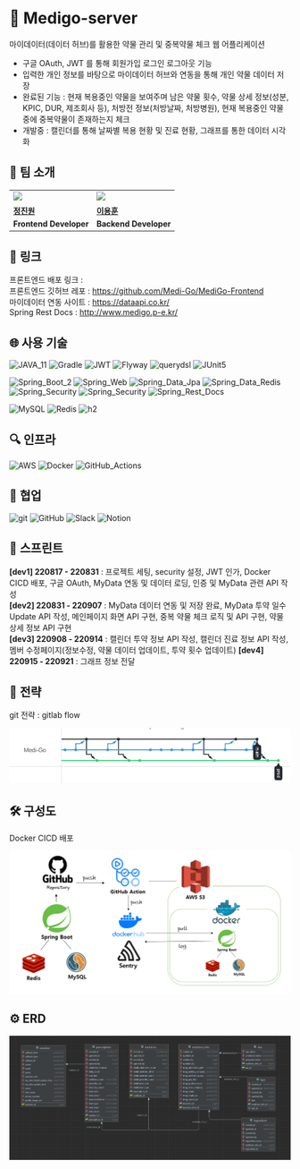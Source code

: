 # 💊 Medigo-server
마이데이터(데이터 허브)를 활용한 약물 관리 및 중복약물 체크 웹 어플리케이션

- 구글 OAuth, JWT 를 통해 회원가입 로그인 로그아웃 기능
- 입력한 개인 정보를 바탕으로 마이데이터 허브와 연동을 통해 개인 약물 데이터 저장
- 완료된 기능 : 현재 복용중인 약물을 보여주며 남은 약물 횟수, 약물 상세 정보(성분, KPIC, DUR, 제조회사 등), 처방전 정보(처방날짜, 처방병원), 현재 복용중인 약물중에 중복약물이 존재하는지 체크 
- 개발중 : 캘린더를 통해 날짜별 복용 현황 및 진료 현황, 그래프를 통한 데이터 시각화

## 👬 팀 소개

<table align=center >
  <tr>
      <td>
        <a href="https://github.com/Jin1won">
            <img src="https://avatars.githubusercontent.com/u/76507701?v=4" width="150px" />
        </a>
    </td>
    <td>
        <a href="https://github.com/YHLEE9753">
            <img src="https://avatars.githubusercontent.com/u/71916223?v=4" width="150px" />
        </a>
    </td>
  </tr>
  <tr>
    <td><b> <a href="https://github.com/Jin1won">정진원</b></td>
    <td><b><a href="https://github.com/YHLEE9753">이용훈</b></td>
  </tr>
  <tr>
    <td><b>Frontend Developer</b></td>
    <td><b>Backend Developer</b></td>
  </tr>
</table>

## 🔗 링크
프론트엔드 배포 링크 : <br>
프론트엔드 깃허브 레포 : https://github.com/Medi-Go/MediGo-Frontend <br>
마이데이터 연동 사이트 : https://dataapi.co.kr/ <br>
Spring Rest Docs : http://www.medigo.p-e.kr/

## 🌐 사용 기술

![JAVA_11](https://img.shields.io/badge/JAVA_17-blue?style=flat&logo=OpenJDK&logoColor=000000)
![Gradle](https://img.shields.io/badge/Gradle_7.5-02303A.svg?style=Plastic&logo=Gradle&logoColor=white)
![JWT](https://img.shields.io/badge/JWT-black?style=Plastic&logo=JSON%20web%20tokens)
![Flyway](https://img.shields.io/badge/flyway-white.svg?style=Plastic&logo=Flyway&logoColor=red)
![querydsl](https://img.shields.io/badge/querydsl-black.svg?style=Plastic&logo=Elastic&logoColor=white)
![JUnit5](https://img.shields.io/badge/JUnit5-white?style=Plastic&logo=JUnit5)

![Spring_Boot_2](https://img.shields.io/badge/Spring_Boot_2.7.3-%236DB33F.svg?style=Plastic&logo=SpringBoot&logoColor=white)
![Spring_Web](https://img.shields.io/badge/Spring_Web-%236DB33F.svg?style=Plastic&logo=spring&logoColor=white)
![Spring_Data_Jpa](https://img.shields.io/badge/Spring_Data_Jpa-%236DB33F.svg?style=Plastic&logo=spring&logoColor=white)
![Spring_Data_Redis](https://img.shields.io/badge/Spring_Data_Redis-%236DB33F.svg?style=Plastic&logo=springsecurity&logoColor=white)
![Spring_Security](https://img.shields.io/badge/Spring_Security-%236DB33F.svg?style=Plastic&logo=springsecurity&logoColor=white)
![Spring_Security](https://img.shields.io/badge/Spring_OAuth2_Client-%236DB33F.svg?style=Plastic&logo=springsecurity&logoColor=white)
![Spring_Rest_Docs](https://img.shields.io/badge/Spring_Rest--Docs-%236DB33F.svg?style=Plastic&logo=Asciidoctor&logoColor=white)

![MySQL](https://img.shields.io/badge/mysql-%23121011.svg?style=Plastic&logo=mysql&logoColor=white)
![Redis](https://img.shields.io/badge/redis-%23DD0031.svg?style=Plastic&logo=redis&logoColor=white)
![h2](https://img.shields.io/badge/H2-darkblue.svg?style=Plastic&logo=h2&logoColor=red)

## 🔍 인프라
![AWS](https://img.shields.io/badge/EC2-%23FF9900.svg?style=Plastic&logo=amazon-aws&logoColor=white)
![Docker](https://img.shields.io/badge/Docker-4A154B?style=flat&logo=Docker&logoColor=#4A154B)
![GitHub_Actions](https://img.shields.io/badge/GitHub_Actions-%23121011.svg?style=Plastic&logo=GitHubActions&logoColor=white)

## 🧤 협업

![git](https://img.shields.io/badge/git-F05032?style=flat&logo=Git&logoColor=white)
![GitHub](https://img.shields.io/badge/github-%23121011.svg?style=Plastic&logo=github&logoColor=white)
![Slack](https://img.shields.io/badge/Slack-4A154B?style=Plastic&logo=slack&logoColor=white)
![Notion](https://img.shields.io/badge/Notion-000000?style=Plastic&logo=Notion&logoColor=white)


## 📜 스프린트
**[dev1] 220817 - 220831** : 프로젝트 세팅, security 설정, JWT 인가, Docker CICD 배포, 구글 OAuth, MyData 연동 및 데이터 로딩, 인증 및 MyData 관련 API 작성<br>
**[dev2] 220831 - 220907** : MyData 데이터 연동 및 저장 완료, MyData 투약 일수 Update API 작성, 메인페이지 화면 API 구현, 중복 약물 체크 로직 및 API 구현, 약물 상세 정보 API 구현<br>
**[dev3] 220908 - 220914** : 캘린더 투약 정보 API 작성, 캘린더 진료 정보 API 작성, 멤버 수정페이지(정보수정, 약물 데이터 업데이트, 투약 횟수 업데이트)
**[dev4] 220915 - 220921** : 그래프 정보 전달

## 📝 전략
git 전략 : gitlab flow

![img.png](image/gitstrategy.png)

## 🛠 구성도
Docker CICD 배포

![img_1.png](image/cicd.png)

## ⚙ ERD

![img.png](image/erd_v1.png)